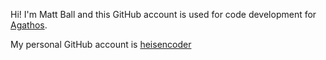 Hi! I'm Matt Ball and this GitHub account is used for code development for <a href="https://www.agathos.io/aboutus">Agathos</a>.

My personal GitHub account is <a href="https://github.com/heisencoder">heisencoder</a>

<!-- Ignore this change -->

